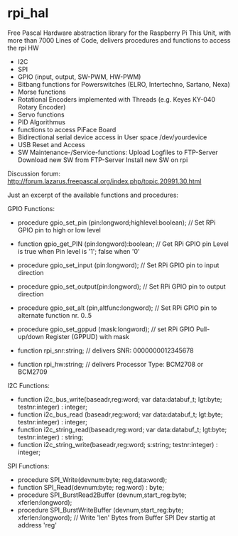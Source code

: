 # rpi_hal
Free Pascal Hardware abstraction library for the Raspberry Pi
This Unit, with more than 7000 Lines of Code, 
delivers procedures and functions to access the rpi HW

- I2C
- SPI
- GPIO (input, output, SW-PWM, HW-PWM)
- Bitbang functions for Powerswitches (ELRO, Intertechno, Sartano, Nexa)
- Morse functions
- Rotational Encoders implemented with Threads (e.g. Keyes KY-040 Rotary Encoder)
- Servo functions
- PID Algorithmus
- functions to access PiFace Board
- Bidirectional serial device access in User space /dev/yourdevice 
- USB Reset and Access
- SW Maintenance-/Service-functions:
  Upload Logfiles to FTP-Server
  Download new SW from FTP-Server
  Install new SW on rpi

Discussion forum:
http://forum.lazarus.freepascal.org/index.php/topic,20991.30.html

Just an excerpt of the available functions and procedures:

GPIO Functions:
- procedure gpio_set_pin (pin:longword;highlevel:boolean); // Set RPi GPIO pin to high or low level
- function  gpio_get_PIN (pin:longword):boolean; // Get RPi GPIO pin Level is true when Pin level is '1'; false when '0'
- procedure gpio_set_input (pin:longword); // Set RPi GPIO pin to input direction
- procedure gpio_set_output(pin:longword); // Set RPi GPIO pin to output direction
- procedure gpio_set_alt (pin,altfunc:longword); // Set RPi GPIO pin to alternate function nr. 0..5
- procedure gpio_set_gppud (mask:longword); // set RPi GPIO Pull-up/down Register (GPPUD) with mask

- function rpi_snr:string; // delivers SNR: 0000000012345678
- function rpi_hw:string;  // delivers Processor Type: BCM2708 or BCM2709

I2C Functions:
- function i2c_bus_write(baseadr,reg:word; var data:databuf_t; lgt:byte; testnr:integer) : integer;
- function i2c_bus_read (baseadr,reg:word; var data:databuf_t; lgt:byte; testnr:integer) : integer;
- function i2c_string_read(baseadr,reg:word; var data:databuf_t; lgt:byte; testnr:integer) : string;
- function i2c_string_write(baseadr,reg:word; s:string; testnr:integer) : integer;

SPI Functions:
- procedure SPI_Write(devnum:byte; reg,data:word);
- function  SPI_Read(devnum:byte; reg:word) : byte;
- procedure SPI_BurstRead2Buffer (devnum,start_reg:byte; xferlen:longword);
- procedure SPI_BurstWriteBuffer (devnum,start_reg:byte; xferlen:longword); // Write 'len' Bytes from Buffer SPI Dev startig at address 'reg' 
